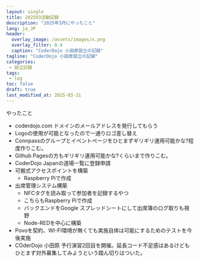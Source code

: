 ```yaml
---
layout: single
title: 202503活動記録
description: "2025年3月にやったこと"
lang: ja_JP
header:
  overlay_image: /assets/images/x.png
  overlay_filter: 0.4
  caption: "CoderDojo 小田原設立の記録"
tagline: "CoderDojo 小田原設立の記録"
categories: 
 - 設立記録
tags:
 - log
toc: false
draft: true
last_modified_at: 2025-03-31
---
```


やったこと  
- coderdojo.com ドメインのメールアドレスを発行してもらう
- Logoの使用が可能となったので一通りロゴ差し替え
- Connpassのグループとイベントページをひとまずギリギリ運用可能かな?程度作りこむ。
- Github Pagesの方もギリギリ運用可能かな?くらいまで作りこむ。
- CoderDojo Japanの道場一覧に登録申請
- 可搬式アクセスポイントを構築
  - Raspberry Piで作成  
- 出席管理システム構築
  - NFCタグを読み取って参加者を記録するやつ
  - こちらもRaspberry Piで作成
  - バックエンドをGoogle スプレッドシートにして出席簿のログ取りも視野
  - Node-REDを中心に構築  
- Povoを契約、WI-FI環境が無くても実施自体は可能にするためのテストを今後実施
- COderDojo 小田原 予行演習2回目を開催。延長コード不足感はあるけどもひとまず対外募集してみようという踏ん切りはついた。 

